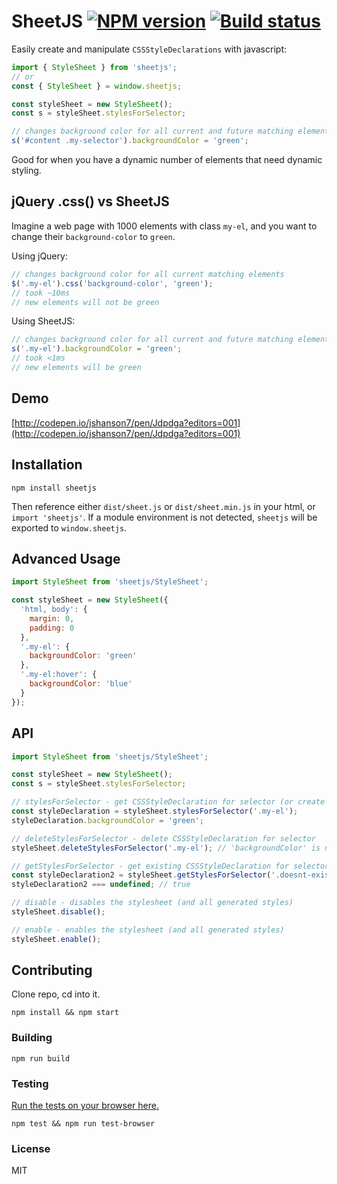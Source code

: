 # SheetJS [![NPM version][npm-image]][npm-url] [![Build status][travis-image]][travis-url]

Easily create and manipulate `CSSStyleDeclarations` with javascript:

```javascript
import { StyleSheet } from 'sheetjs';
// or
const { StyleSheet } = window.sheetjs;

const styleSheet = new StyleSheet();
const s = styleSheet.stylesForSelector;

// changes background color for all current and future matching elements
s('#content .my-selector').backgroundColor = 'green';
```
Good for when you have a dynamic number of elements that need dynamic styling.

## jQuery .css() vs SheetJS

Imagine a web page with 1000 elements with class `my-el`, and you want to change their `background-color` to `green`.

Using jQuery:

```javascript
// changes background color for all current matching elements
$('.my-el').css('background-color', 'green');
// took ~10ms
// new elements will not be green
```

Using SheetJS:

```javascript
// changes background color for all current and future matching elements
s('.my-el').backgroundColor = 'green';
// took <1ms
// new elements will be green
```

## Demo

[http://codepen.io/jshanson7/pen/Jdpdga?editors=001](http://codepen.io/jshanson7/pen/Jdpdga?editors=001)

## Installation

```
npm install sheetjs
```

Then reference either `dist/sheet.js` or `dist/sheet.min.js` in your html, or `import 'sheetjs'`.  If a module environment is not detected, `sheetjs` will be exported to `window.sheetjs`.

## Advanced Usage

```javascript
import StyleSheet from 'sheetjs/StyleSheet';

const styleSheet = new StyleSheet({
  'html, body': {
    margin: 0,
    padding: 0
  },
  '.my-el': {
    backgroundColor: 'green'
  },
  '.my-el:hover': {
    backgroundColor: 'blue'
  }
});

```

## API

```javascript
import StyleSheet from 'sheetjs/StyleSheet';

const styleSheet = new StyleSheet();
const s = styleSheet.stylesForSelector;

// stylesForSelector - get CSSStyleDeclaration for selector (or create if it doesn't exist)
const styleDeclaration = styleSheet.stylesForSelector('.my-el');
styleDeclaration.backgroundColor = 'green';

// deleteStylesForSelector - delete CSSStyleDeclaration for selector
styleSheet.deleteStylesForSelector('.my-el'); // 'backgroundColor' is no longer green

// getStylesForSelector - get existing CSSStyleDeclaration for selector
const styleDeclaration2 = styleSheet.getStylesForSelector('.doesnt-exist');
styleDeclaration2 === undefined; // true

// disable - disables the stylesheet (and all generated styles)
styleSheet.disable();

// enable - enables the stylesheet (and all generated styles)
styleSheet.enable();
```

## Contributing

Clone repo, cd into it.

```
npm install && npm start
```

### Building

```
npm run build
```

### Testing

[Run the tests on your browser here.](https://rawgit.com/jshanson7/sheetjs/master/test/test.html)

```
npm test && npm run test-browser
```

### License

MIT

[npm-image]: https://badge.fury.io/js/sheetjs.svg
[npm-url]: https://npmjs.org/package/sheetjs
[travis-image]: https://travis-ci.org/jshanson7/sheetjs.svg
[travis-url]: https://travis-ci.org/jshanson7/sheetjs
